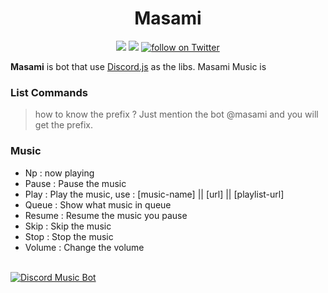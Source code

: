 <h1 align="center">Masami</h1>

<p align="center">
  <a href="https://discord.io/masamibot-official">
    <img src="https://discordapp.com/api/guilds/430945153612513281/embed.png"></a>
  <a href="https://patreon.com/masamiakizuki">
    <img src="http://ionicabizau.github.io/badges/patreon.svg"></a>
      <a href="https://twitter.com/intent/follow?screen_name=masami45_">
        <img src="https://img.shields.io/twitter/follow/masami45_.svg?style=social&logo=twitter"
            alt="follow on Twitter"></a>
</p>

**Masami** is bot that use [Discord.js](https://discord.js.org/#/) as the libs. Masami Music is

### List Commands
> how to know the prefix ? Just mention the bot @masami and you will get the prefix.

### Music
<ul>
  <li>Np : now playing</li>
  <li>Pause : Pause the music</li>
  <li>Play : Play the music, use : [music-name] || [url] || [playlist-url]</li>
  <li>Queue : Show what music in queue</li>
  <li>Resume : Resume the music you pause</li>
  <li>Skip : Skip the music</li>
  <li>Stop : Stop the music</li>
  <li>Volume : Change the volume</li>
 </ul>

<br />
<a target="_blank" href="https://discordbots.org/bot/423306939854749697">
  <img src="https://discordbots.org/api/widget/423306939854749697.svg?usernamecolor=2c2f33&topcolor=ffafd3&middlecolor=e3afff&datacolor=afecff&highlightcolor=956dff&labelcolor=ffafaf" alt="Discord Music Bot">
</a>
